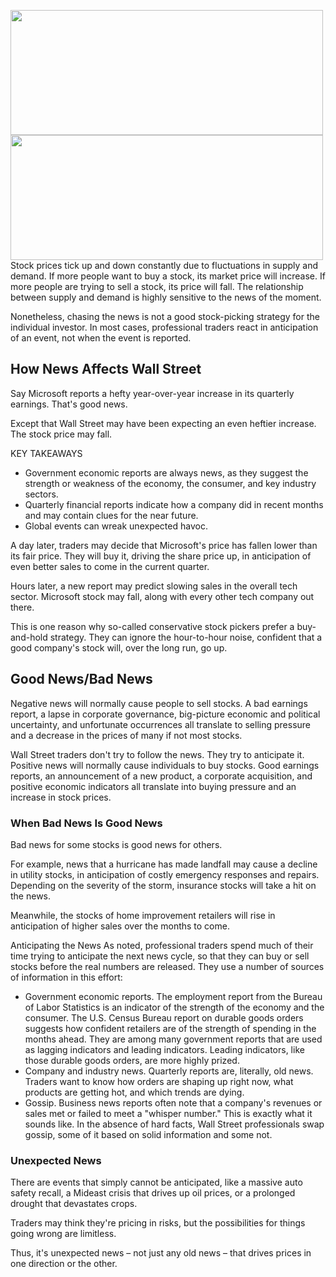 <img src="https://encrypted-tbn0.gstatic.com/images?q=tbn:ANd9GcTZhntD52208jYq_9USEVcL5d3ViZCHH45I1A&usqp=CAU" width="500" height="200" /> <img src="https://encrypted-tbn0.gstatic.com/images?q=tbn:ANd9GcQos-jUpWX7rV6MjKehTBaLkmMDi8xVFTqiFg&usqp=CAU" width="500" height="200" />
Stock prices tick up and down constantly due to fluctuations in supply and demand. If more people want to buy a stock, its market price will increase. If more people are trying to sell a stock, its price will fall. The relationship between supply and demand is highly sensitive to the news of the moment.


Nonetheless, chasing the news is not a good stock-picking strategy for the individual investor. In most cases, professional traders react in anticipation of an event, not when the event is reported.


## How News Affects Wall Street
Say Microsoft reports a hefty year-over-year increase in its quarterly earnings. That's good news.

Except that Wall Street may have been expecting an even heftier increase. The stock price may fall.

KEY TAKEAWAYS
- Government economic reports are always news, as they suggest the strength or weakness of the economy, the consumer, and key industry sectors.
- Quarterly financial reports indicate how a company did in recent months and may contain clues for the near future.
- Global events can wreak unexpected havoc.

A day later, traders may decide that Microsoft's price has fallen lower than its fair price. They will buy it, driving the share price up, in anticipation of even better sales to come in the current quarter.

Hours later, a new report may predict slowing sales in the overall tech sector. Microsoft stock may fall, along with every other tech company out there.

This is one reason why so-called conservative stock pickers prefer a buy-and-hold strategy. They can ignore the hour-to-hour noise, confident that a good company's stock will, over the long run, go up.

## Good News/Bad News
Negative news will normally cause people to sell stocks. A bad earnings report, a lapse in corporate governance, big-picture economic and political uncertainty, and unfortunate occurrences all translate to selling pressure and a decrease in the prices of many if not most stocks.

 Wall Street traders don't try to follow the news. They try to anticipate it.
Positive news will normally cause individuals to buy stocks. Good earnings reports, an announcement of a new product, a corporate acquisition, and positive economic indicators all translate into buying pressure and an increase in stock prices.

### When Bad News Is Good News
Bad news for some stocks is good news for others.

For example, news that a hurricane has made landfall may cause a decline in utility stocks, in anticipation of costly emergency responses and repairs. Depending on the severity of the storm, insurance stocks will take a hit on the news.

Meanwhile, the stocks of home improvement retailers will rise in anticipation of higher sales over the months to come.

Anticipating the News
As noted, professional traders spend much of their time trying to anticipate the next news cycle, so that they can buy or sell stocks before the real numbers are released. They use a number of sources of information in this effort:

- Government economic reports. The employment report from the Bureau of Labor Statistics is an indicator of the strength of the economy and the consumer. The U.S. Census Bureau report on durable goods orders suggests how confident retailers are of the strength of spending in the months ahead. They are among many government reports that are used as lagging indicators and leading indicators. Leading indicators, like those durable goods orders, are more highly prized.
- Company and industry news. Quarterly reports are, literally, old news. Traders want to know how orders are shaping up right now, what products are getting hot, and which trends are dying.
- Gossip. Business news reports often note that a company's revenues or sales met or failed to meet a "whisper number." This is exactly what it sounds like. In the absence of hard facts, Wall Street professionals swap gossip, some of it based on solid information and some not.

### Unexpected News
There are events that simply cannot be anticipated, like a massive auto safety recall, a Mideast crisis that drives up oil prices, or a prolonged drought that devastates crops.

Traders may think they're pricing in risks, but the possibilities for things going wrong are limitless.

Thus, it's unexpected news – not just any old news – that drives prices in one direction or the other.
